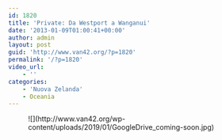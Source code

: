 ```yaml
---
id: 1820
title: 'Private: Da Westport a Wanganui'
date: '2013-01-09T01:00:41+00:00'
author: admin
layout: post
guid: 'http://www.van42.org/?p=1820'
permalink: '/?p=1820'
video_url:
    - ''
categories:
    - 'Nuova Zelanda'
    - Oceania
---
```


<div class="wp-container-86 wp-block-columns has-2-columns"><div class="wp-container-84 wp-block-column"><figure class="wp-block-image">![](http://www.van42.org/wp-content/uploads/2019/01/GoogleDrive_coming-soon.jpg)</figure></div><div class="wp-container-85 wp-block-column"></div></div>